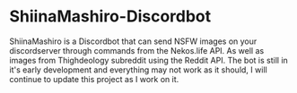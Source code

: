 # ShiinaMashiro-Discordbot
ShiinaMashiro is a Discordbot that can send NSFW images on your discordserver through commands from the Nekos.life API. As well as images from Thighdeology subreddit using the Reddit API. The bot is still in it's early development and everything may not work as it should, I will continue to update this project as I work on it.
